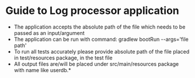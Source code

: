 # Guide to Log processor application
* The application accepts the absolute path of the file which needs to be passed as an input/argument
* The application can be run with command: gradlew bootRun --args='file path'
* To run all tests accurately please provide absolute path of the file placed in test/resources package, in the test file
* All output files are/will be placed under src/main/resources package with name like userdb.*
